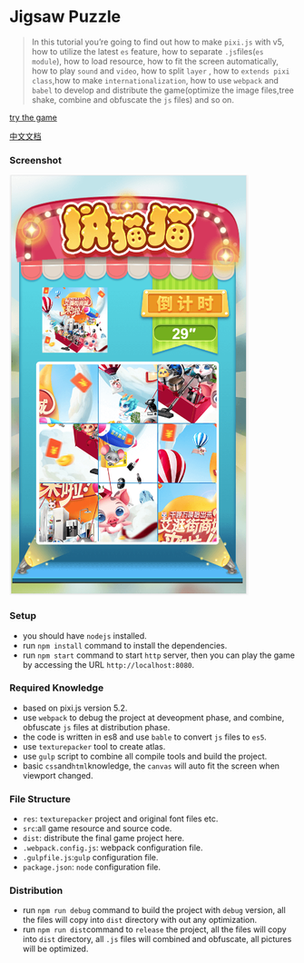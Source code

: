 # Jigsaw Puzzle
>In this tutorial you’re going to find out how to make `pixi.js` with v5, how to utilize the latest `es` feature, how to separate `.js`files(`es module`), how to load resource, how to fit the screen automatically, how to play `sound` and `video`, how to split `layer` , how to `extends pixi class`,how to make `internationalization`, how to use `webpack` and `babel` to develop and distribute the game(optimize the image files,tree shake, combine and obfuscate the `js` files) and so on.

[try the game](http://testactivity.goooku.com/ishop-demo/jigsaw/index.html) 

[中文文档](./doc/README_CN.md)

### Screenshot
![demo](./doc/demo.png)

### Setup
* you should have `nodejs` installed.
* run `npm install` command to install the dependencies.
* run `npm start` command to start `http` server, then you can play the game by accessing the URL `http://localhost:8080`.

### Required Knowledge
* based on pixi.js version 5.2.
* use `webpack` to debug the project at deveopment phase, and combine, obfuscate `js` files at distribution phase.
* the code is written in es8 and use `bable` to convert `js` files to `es5`.
* use `texturepacker` tool to create atlas.
* use `gulp` script to combine all compile tools and build the project.
* basic `css`and`html`knowledge, the `canvas` will auto fit the screen when viewport changed.

### File Structure
* `res`: `texturepacker` project and original font files etc.
* `src`:all game resource and source code.
* `dist`: distribute the final game project here.
* `.webpack.config.js`: webpack configuration file.
* `.gulpfile.js`:`gulp` configuration file.
* `package.json`: `node` configuration file.


### Distribution
* run `npm run debug` command to build the project with `debug` version, all the files will copy into `dist` directory with out any optimization.
* run `npm run dist`command to `release` the project, all the files will copy into `dist` directory, all `.js` files will combined and obfuscate, all pictures will be optimized.